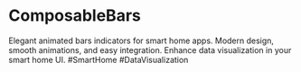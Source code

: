 # ComposableBars
Elegant animated bars indicators for smart home apps. Modern design, smooth animations, and easy integration. Enhance data visualization in your smart home UI. #SmartHome #DataVisualization
